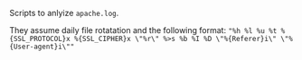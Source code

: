 Scripts to anlyize `apache.log`.

They assume daily file rotatation and the following format: `"%h %l %u %t %{SSL_PROTOCOL}x %{SSL_CIPHER}x \"%r\" %>s %b %I %D \"%{Referer}i\" \"%{User-agent}i\""`


